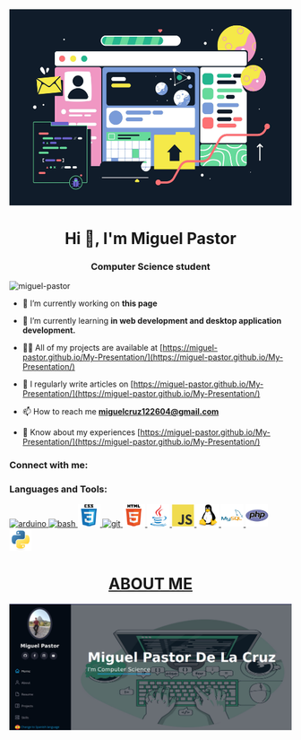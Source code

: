 <img alt="Coding" width="1000px" height="350px" src="./IMG/5213655.jpg">
<h1 align="center">Hi 👋, I'm Miguel Pastor</h1>
<h3 align="center">Computer Science student</h3>

<p align="left"> <img src="https://komarev.com/ghpvc/?username=miguel-pastor&label=Profile%20views&color=0e75b6&style=flat" alt="miguel-pastor" /> </p>

- 🔭 I’m currently working on **this page**

- 🌱 I’m currently learning **in web development and desktop application development.**

- 👨‍💻 All of my projects are available at [https://miguel-pastor.github.io/My-Presentation/](https://miguel-pastor.github.io/My-Presentation/)

- 📝 I regularly write articles on [https://miguel-pastor.github.io/My-Presentation/](https://miguel-pastor.github.io/My-Presentation/)

- 📫 How to reach me **miguelcruz122604@gmail.com**

- 📄 Know about my experiences [https://miguel-pastor.github.io/My-Presentation/](https://miguel-pastor.github.io/My-Presentation/)

<h3 align="left">Connect with me:</h3>
<p align="left">
</p>

<h3 align="left">Languages and Tools:</h3>
<p align="left"> <a href="https://www.arduino.cc/" target="_blank" rel="noreferrer"> <img src="https://cdn.worldvectorlogo.com/logos/arduino-1.svg" alt="arduino" width="40" height="40"/> </a> <a href="https://www.gnu.org/software/bash/" target="_blank" rel="noreferrer"> <img src="https://www.vectorlogo.zone/logos/gnu_bash/gnu_bash-icon.svg" alt="bash" width="40" height="40"/> </a> <a href="https://www.w3schools.com/css/" target="_blank" rel="noreferrer"> <img src="https://raw.githubusercontent.com/devicons/devicon/master/icons/css3/css3-original-wordmark.svg" alt="css3" width="40" height="40"/> </a> <a href="https://git-scm.com/" target="_blank" rel="noreferrer"> <img src="https://www.vectorlogo.zone/logos/git-scm/git-scm-icon.svg" alt="git" width="40" height="40"/> </a> <a href="https://www.w3.org/html/" target="_blank" rel="noreferrer"> <img src="https://raw.githubusercontent.com/devicons/devicon/master/icons/html5/html5-original-wordmark.svg" alt="html5" width="40" height="40"/> </a> <a href="https://www.java.com" target="_blank" rel="noreferrer"> <img src="https://raw.githubusercontent.com/devicons/devicon/master/icons/java/java-original.svg" alt="java" width="40" height="40"/> </a> <a href="https://developer.mozilla.org/en-US/docs/Web/JavaScript" target="_blank" rel="noreferrer"> <img src="https://raw.githubusercontent.com/devicons/devicon/master/icons/javascript/javascript-original.svg" alt="javascript" width="40" height="40"/> </a> <a href="https://www.linux.org/" target="_blank" rel="noreferrer"> <img src="https://raw.githubusercontent.com/devicons/devicon/master/icons/linux/linux-original.svg" alt="linux" width="40" height="40"/> </a> <a href="https://www.mysql.com/" target="_blank" rel="noreferrer"> <img src="https://raw.githubusercontent.com/devicons/devicon/master/icons/mysql/mysql-original-wordmark.svg" alt="mysql" width="40" height="40"/> </a> <a href="https://www.php.net" target="_blank" rel="noreferrer"> <img src="https://raw.githubusercontent.com/devicons/devicon/master/icons/php/php-original.svg" alt="php" width="40" height="40"/> </a> <a href="https://www.python.org" target="_blank" rel="noreferrer"> <img src="https://raw.githubusercontent.com/devicons/devicon/master/icons/python/python-original.svg" alt="python" width="40" height="40"/> </a> </p>

<div align="center">

<h1> <a href="https://codewithsadee.github.io/booken/"><strong> ABOUT ME</strong> </a> </h1>

</div>

![ABOUT ME](./IMG/PRESENTATION.png "WEBSITE")








